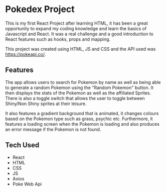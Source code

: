 # Pokedex Project

This is my first React Project after learning HTML, it has been a great opportunity to expand
my coding knowledge and learn the basics of Javascript and React. It was a real challenge and a good introduction
to React features such as hooks, props and mapping.

This project was created using HTML, JS and
CSS and the API used was https://pokeapi.co/.

## Features

The app allows users to search for Pokemon by name as well as being able to
generate a random Pokemon using the "Random Pokemon" button. It then displays the stats
of the Pokemon as well as the affiliated Sprites. There is also a toggle switch that allows the user
to toggle between Shiny/Non Shiny sprites at their leisure.

It also features a gradient background that is animated, it changes colours
based on the Pokemon type such as grass, psychic etc. Furthermore, it features a loading screen when the Pokemon is
loading
and also produces an error message if the Pokemon is not found.

## Tech Used

- React
- HTML
- CSS
- JS
- Axios
- Poke Web Api




